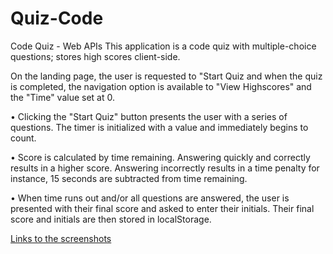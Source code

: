 # Quiz-Code
Code Quiz - Web APIs
This application is a code quiz with multiple-choice questions; stores high scores client-side.

On the landing page, the user is requested to "Start Quiz and when the quiz is completed, the navigation option is available to "View Highscores" and the "Time" value set at 0.

• Clicking the "Start Quiz" button presents the user with a series of questions. The timer is initialized with a value and immediately begins to count.

• Score is calculated by time remaining. Answering quickly and correctly results in a higher score. Answering incorrectly results in a time penalty for instance, 15 seconds are subtracted from time remaining.

• When time runs out and/or all questions are answered, the user is presented with their final score and asked to enter their initials. Their final score and initials are then stored in localStorage.

[Links to the screenshots](https://github.com/solomon-eke/Quiz-Code/tree/master/screenshots)
